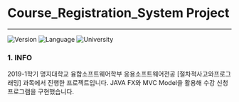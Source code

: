 # Course_Registration_System Project
-------------------
![Version](https://img.shields.io/badge/Version-1.0.0-green.svg) ![Language](https://img.shields.io/badge/Language-Java-darkgreen.svg) ![University](https://img.shields.io/badge/University-MJU(Seoul)-blue.svg)

### 1. INFO
2019-1학기 명지대학교 융합소프트웨어학부 응용소프트웨어전공 [절차적사고와프로그래밍] 과목에서 진행한 프로젝트입니다. JAVA FX와 MVC Model을 활용해 수강 신청 프로그램을 구현했습니다.
